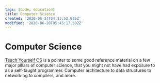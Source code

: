 ```yaml
---
tags: [code, education]
title: Computer Science
created: '2020-06-24T04:13:52.965Z'
modified: '2020-06-28T05:45:17.582Z'
---
```


# Computer Science

[Teach Yourself CS](https://teachyourselfcs.com/) is a pointer to some good reference material on a few major pillars of computer science, that you might not have had exposure to as a self-taught programmer. Computer architecture to data structures to networking to compilers, and more.
